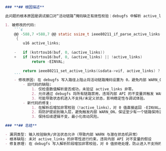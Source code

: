 ```markdown
### **## 根因描述**

此问题的根本原因是调试接口对“活动链路”掩码缺乏有效性校验：debugfs 中解析 active_links 的函数允许将其设置为 0，从而尝试“停用所有链路”。内部 API 将此视为不合法状态并以 WARN_ON 警告，但仍应在外层输入解析阶段直接拒绝该无效值，避免触发内核告警与进入未定义状态。

1. 被修改的代码:
    ```c
    @@ -588,7 +588,7 @@ static ssize_t ieee80211_if_parse_active_links(struct ieee80211_sub_if_data *sda
     {
     	u16 active_links;
     
    -	if (kstrtou16(buf, 0, &active_links))
    +	if (kstrtou16(buf, 0, &active_links) || !active_links)
     		return -EINVAL;
     
     	return ieee80211_set_active_links(&sdata->vif, active_links) ?: buflen;
    ```
    - 修改原因: 在 debugfs 写入路径上阻止将活动链路掩码设置为 0，避免内部 WARN_ON 以及不受支持的“全部禁用”状态。
        - 旧代码的缺陷:
            1. 仅检查数值解析是否成功，未验证 active_links 非零。
            2. 允许通过 debugfs 将所有链路禁用，违背内部 API 的不变量并触发 WARN_ON。
            3. 可能导致状态机进入不支持/未定义状态，影响稳定性与调试体验。
        - 新代码的修复:
            1. 在解析后增加非零校验（!active_links），对 0 值直接返回 -EINVAL。
            2. 将防护提前到输入层，避免触发内部 WARN_ON，保证至少有一个链路保持活动。
            3. 保持后续逻辑不变，最小化改动风险。

### **## 总结**

- 漏洞类型: 输入校验缺失/非法状态允许（导致内部 WARN 与潜在状态机异常）
- 根本缺陷: 未对 active_links 的非零性进行约束，违背内部 API 对不变量的假设
- 修复原理: 在 debugfs 写入解析阶段增加非零校验，对 0 值拒绝处理，防止进入不支持的“全部禁用”状态
```